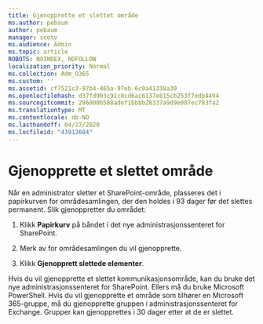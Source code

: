 ```yaml
---
title: Gjenopprette et slettet område
ms.author: pebaum
author: pebaum
manager: scotv
ms.audience: Admin
ms.topic: article
ROBOTS: NOINDEX, NOFOLLOW
localization_priority: Normal
ms.collection: Adm_O365
ms.custom: ''
ms.assetid: cf7521c3-97b4-465a-97eb-6c0a41338a30
ms.openlocfilehash: d37fd903c91c8cd6ac6137e815cb253f7edb4494
ms.sourcegitcommit: 286000b588adef1bbbb28337a9d9e087ec783fa2
ms.translationtype: MT
ms.contentlocale: nb-NO
ms.lasthandoff: 04/27/2020
ms.locfileid: "43912684"
---
```

# <a name="restore-a-deleted-site"></a>Gjenopprette et slettet område

Når en administrator sletter et SharePoint-område, plasseres det i papirkurven for områdesamlingen, der den holdes i 93 dager før det slettes permanent. Slik gjenoppretter du området:
  
1. Klikk **Papirkurv** på båndet i det nye administrasjonssenteret for SharePoint. 
    
2. Merk av for områdesamlingen du vil gjenopprette.
    
3. Klikk **Gjenopprett slettede elementer**.
    
Hvis du vil gjenopprette et slettet kommunikasjonsområde, kan du bruke det nye administrasjonssenteret for SharePoint. Ellers må du bruke Microsoft PowerShell. Hvis du vil gjenopprette et område som tilhører en Microsoft 365-gruppe, må du gjenopprette gruppen i administrasjonssenteret for Exchange. Grupper kan gjenopprettes i 30 dager etter at de er slettet.
  

